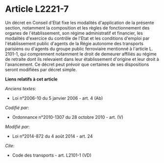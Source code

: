 # Article L2221-7

Un décret en Conseil d'Etat fixe les modalités d'application de la présente section, notamment la composition et les règles
de fonctionnement des organes de l'établissement, son régime administratif et financier, les modalités d'exercice du contrôle
de l'Etat et les conditions d'emploi par l'établissement public d'agents de la Régie autonome des transports parisiens ou
d'agents du groupe public ferroviaire mentionné à l'article L. 2101-1, qui comprennent notamment le droit de demeurer
affiliés au régime de retraite dont ils relevaient dans leur établissement d'origine et leur droit à l'avancement. Ce décret
peut prévoir que certaines de ses dispositions seront modifiées par décret simple.

**Liens relatifs à cet article**

_Anciens textes_:

  - Loi n°2006-10 du 5 janvier 2006 - art. 4 (Ab)

_Codifié par_:

  - Ordonnance n°2010-1307 du 28 octobre 2010 - art. (V)

_Modifié par_:

  - Loi n°2014-872 du 4 août 2014 - art. 24

_Cite_:

  - Code des transports - art. L2101-1 (VD)
